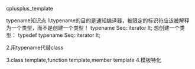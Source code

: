 cplusplus_template

typename知识点
1.typename的目的是通知编译器，被限定的标识符应该被解释为一个类型，而不是创建一个类型！
typename Seq<T>::iterator It;
想创建一个类型：
typedef typename Seq<T>::iterator It;

2.用typename代替class

3.class template,function template,member template
4.模板特化
